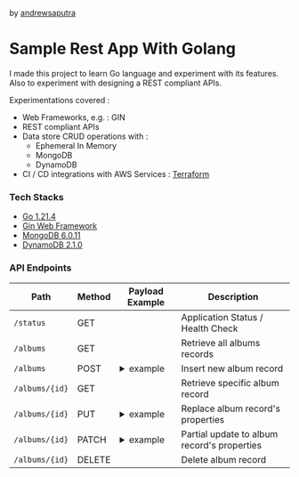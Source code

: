 by [andrewsaputra](https://github.com/andrewsaputra)

# Sample Rest App With Golang

I made this project to learn Go language and experiment with its features. Also to experiment with designing a REST compliant APIs.

Experimentations covered :
- Web Frameworks, e.g. : GIN
- REST compliant APIs
- Data store CRUD operations with :
    - Ephemeral In Memory
    - MongoDB
    - DynamoDB
- CI / CD integrations with AWS Services : [Terraform](https://github.com/andrewsaputra/aws-sandbox)

### Tech Stacks
- [Go 1.21.4](https://go.dev/doc/install)
- [Gin Web Framework](https://gin-gonic.com/)
- [MongoDB 6.0.11](https://www.mongodb.com/docs/v6.0/tutorial/install-mongodb-on-ubuntu/)
- [DynamoDB 2.1.0](https://docs.aws.amazon.com/amazondynamodb/latest/developerguide/DynamoDBLocal.html)


### API Endpoints

<table>
    <thead>
        <tr>
            <th>Path</th>
            <th>Method</th>
            <th>Payload Example</th>
            <th>Description</th>
        </tr>
    </thead>
    <tbody>
        <tr>
            <td><code>/status</code></td>
            <td>GET</td>
            <td></td>
            <td>Application Status / Health Check</td>
        </tr>
        <tr>
            <td><code>/albums</code></td>
            <td>GET</td>
            <td></td>
            <td>Retrieve all albums records</td>
        </tr>
        <tr>
            <td><code>/albums</code></td>
            <td>POST</td>
            <td>
                <details>
                    <summary>example</summary>
                    <pre><code>{"title":"song 1", "artist":"singer A", "price":9.99}</code></pre>
                </details>
            </td>
            <td>Insert new album record</td>
        </tr>
        <tr>
            <td><code>/albums/{id}</code></td>
            <td>GET</td>
            <td></td>
            <td>Retrieve specific album record</td>
        </tr>
        <tr>
            <td><code>/albums/{id}</code></td>
            <td>PUT</td>
            <td>
                <details>
                    <summary>example</summary>
                    <pre><code>{"title":"song 1", "artist":"singer A", "price":9.99}</code></pre>
                </details>
            </td>
            <td>Replace album record's properties</td>
        </tr>
        <tr>
            <td><code>/albums/{id}</code></td>
            <td>PATCH</td>
            <td>
                <details>
                    <summary>example</summary>
                    <pre><code>{"price":11.11}</code></pre>
                </details>
            </td>
            <td>Partial update to album record's properties</td>
        </tr>
        <tr>
            <td><code>/albums/{id}</code></td>
            <td>DELETE</td>
            <td></td>
            <td>Delete album record</td>
        </tr>
    </tbody>
</table>

